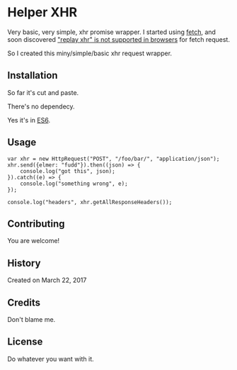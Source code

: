 # Helper XHR

Very basic, very simple, xhr promise wrapper.
I started using [fetch](https://github.github.io/fetch/), and soon discovered ["replay xhr" is not supported in browsers](http://stackoverflow.com/questions/42908939/how-to-replay-a-fetch-in-chrome-developer-tools) for fetch request.

So I created this miny/simple/basic xhr request wrapper.

## Installation

So far it's cut and paste.

There's no dependecy.

Yes it's in [ES6](https://github.com/lukehoban/es6features).

## Usage

```
var xhr = new HttpRequest("POST", "/foo/bar/", "application/json");
xhr.send({elmer: "fudd"}).then((json) => {
	console.log("got this", json);
}).catch((e) => {
	console.log("something wrong", e);
});

console.log("headers", xhr.getAllResponseHeaders());
```

## Contributing

You are welcome!

## History

Created on March 22, 2017

## Credits

Don't blame me.

## License

Do whatever you want with it.